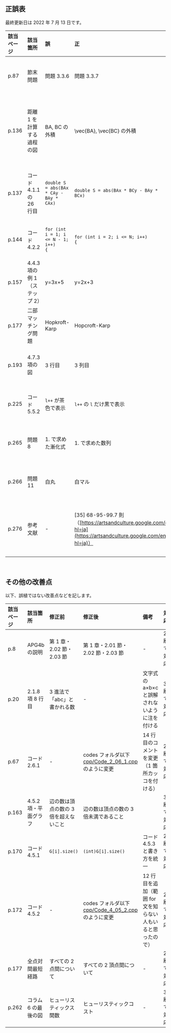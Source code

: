 ## 正誤表
最終更新日は 2022 年 7 月 13 日です。

| **該当ページ** | **該当箇所** | **誤** | **正** | **備考** | **対応** |
|:---|:---|:---|:---|:---|:---|
| p.87 | 節末問題 | 問題 3.3.6 | 問題 3.3.7 | - | 3 刷で対応 |
| p.136 | 距離 1 を計算する過程の図 | BA, BC の外積 | \vec{BA}, \vec{BC} の外積 | 上の矢印の付け忘れ | 3 刷で対応 |
| p.137 | コード 4.1.1 の 26 行目 | <code>double S = abs(BAx * CAy - BAy * CAx)</code> | <code>double S = abs(BAx * BCy - BAy * BCx)</code> | - | **8 刷で対応予定** |
| p.144 | コード 4.2.2 | <code>for (int i = 1; i <= N - 1; i++) {</code> | <code>for (int i = 2; i <= N; i++) {</code> | - | 2 刷で対応 |
| p.157 | 4.4.3 項の例 1（ステップ 2） | y=3x+5 | y=2x+3 | - | 3 刷で対応 |
| p.177 | 二部マッチング問題 | Hopkroft-Karp | Hopcroft-Karp | - | 2 刷で対応 |
| p.193 | 4.7.3 項の図 | 3 行目 | 3 列目 | - | 3 刷で対応 |
| p.225 | コード 5.5.2 | <code>l++</code> が茶色で表示 | <code>l++</code> の <code>l</code> だけ黒で表示 | - | 2 刷で対応 |
| p.265 | 問題 8 | 1. で求めた漸化式 | 1. で求めた数列 | - | 3 刷で対応 |
| p.266 | 問題 11 | 白丸 | 白マル | - | 3 刷で対応 |
| p.276 | 参考文献 | - | [35] 68-95-99.7 則（[https://artsandculture.google.com/entity/m02plm6g?hl=ja](https://artsandculture.google.com/entity/m02plm6g?hl=ja)）| 出典の入れ忘れ | 2 刷で対応 |

<br />

## その他の改善点
以下、誤植ではない改善点などを記します。

| **該当ページ** | **該当箇所** | **修正前** | **修正後** | **備考** | **対応** |
|:---|:---|:---|:---|:---|:---|
| p.8 | APG4b の説明 | 第 1 章・2.02 節・2.03 節  | 第 1 章・2.01 節・2.02 節・2.03 節 | - | 2 刷で対応 |
| p.20 | 2.1.8 項 8 行目 | 3 進法で「abc」と書かれる数  | - | 文字式の a×b×c と誤解されないように注を付ける | 3 刷で対応 |
| p.67 | コード 2.6.1 | - | codes フォルダ以下 [cpp/Code_2_06_1.cpp](https://github.com/E869120/math-algorithm-book/blob/main/codes/cpp/Code_2_06_1.cpp) のように変更 | 14 行目のコメントを変更（1 箇所カッコを付ける） | 2 刷で対応 |
| p.163 | 4.5.2 項・平面グラフ | 辺の数は頂点の数の 3 倍を超えないこと | 辺の数は頂点の数の 3 倍未満であること |  | 3 刷で対応 |
| p.170 | コード 4.5.1 | <code>G[i].size()</code> | <code>(int)G[i].size()</code> | コード 4.5.3 と書き方を統一 | 2 刷で対応 |
| p.172 | コード 4.5.2 | -  | codes フォルダ以下 [cpp/Code_4_05_2.cpp](https://github.com/E869120/math-algorithm-book/blob/main/codes/cpp/Code_4_05_2.cpp) のように変更 | 12 行目を追加（範囲 for 文を知らない人もいると思ったので） | 2 刷で対応 |
| p.177 | 全点対間最短経路 | すべての 2 点間について | すべての 2 頂点間について | - | 2 刷で対応 |
| p.262 | コラム 6 の最後の図 | ヒューリスティックス関数 | ヒューリスティックコスト | - | 3 刷で対応 |
